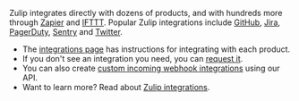 Zulip integrates directly with dozens of products, and with hundreds
more through [Zapier](/integrations/doc/zapier) and
[IFTTT](/integrations/doc/ifttt).  Popular Zulip integrations include
[GitHub](/integrations/doc/github), [Jira](/integrations/doc/jira),
[PagerDuty](/integrations/doc/pagerduty),
[Sentry](/integrations/doc/sentry) and
[Twitter](/integrations/doc/twitter).

* The [integrations page](/integrations/) has instructions for
  integrating with each product.
* If you don't see an integration you need, you can [request it](/help/request-an-integration).
* You can also create [custom incoming webhook integrations](/api/incoming-webhooks-overview) using our API.
* Want to learn more? Read about [Zulip integrations](/help/integrations-overview).
